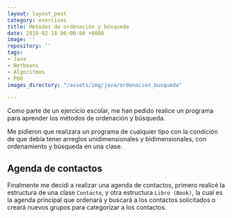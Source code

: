 ```yaml
---
layout: layout_post
category: exercises
title: Métodos de ordenación y búsqueda
date: 2018-02-18 06:00:00 +0000
image: ''
repository: ''
tags:
- Java
- Netbeans
- Algoritmos
- POO
images_directory: "/assets/img/java/ordenacion_busqueda"

---
```

Como parte de un ejercicio escolar, me han pedido realice un programa para aprender los métodos de ordenación y búsqueda.

Me pidieron que realizara un programa de cualquier tipo con la condición de que debía tener arreglos unidimensionales y bidimensionales, con ordenamiento y búsqueda en una clase.

## Agenda de contactos

Finalmente me decidí a realizar una agenda de contactos, primero realicé la estructura de una clase `Contacto`, y otra estructura `Libro (Book)`, la cual es la agenda principal que ordenará y buscará a los contactos solicitados o creará nuevos grupos para categorizar a los contactos.
